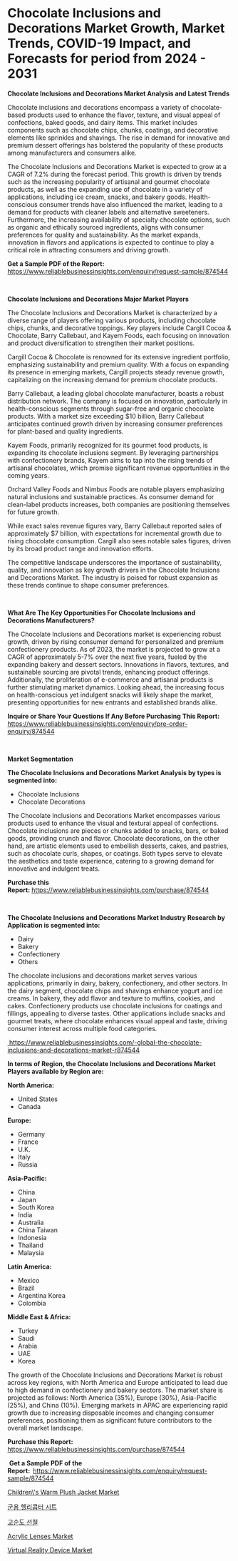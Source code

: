 <p><h1>Chocolate Inclusions and Decorations Market Growth, Market Trends, COVID-19 Impact, and Forecasts for period from 2024 - 2031</h1></p><p><strong>Chocolate Inclusions and Decorations Market Analysis and Latest Trends</strong></p>
<p><p>Chocolate inclusions and decorations encompass a variety of chocolate-based products used to enhance the flavor, texture, and visual appeal of confections, baked goods, and dairy items. This market includes components such as chocolate chips, chunks, coatings, and decorative elements like sprinkles and shavings. The rise in demand for innovative and premium dessert offerings has bolstered the popularity of these products among manufacturers and consumers alike.</p><p>The Chocolate Inclusions and Decorations Market is expected to grow at a CAGR of 7.2% during the forecast period. This growth is driven by trends such as the increasing popularity of artisanal and gourmet chocolate products, as well as the expanding use of chocolate in a variety of applications, including ice cream, snacks, and bakery goods. Health-conscious consumer trends have also influenced the market, leading to a demand for products with cleaner labels and alternative sweeteners. Furthermore, the increasing availability of specialty chocolate options, such as organic and ethically sourced ingredients, aligns with consumer preferences for quality and sustainability. As the market expands, innovation in flavors and applications is expected to continue to play a critical role in attracting consumers and driving growth.</p></p>
<p><strong>Get a Sample PDF of the Report:&nbsp;</strong> <a href="https://www.reliablebusinessinsights.com/enquiry/request-sample/874544">https://www.reliablebusinessinsights.com/enquiry/request-sample/874544</a></p>
<p>&nbsp;</p>
<p><strong>Chocolate Inclusions and Decorations Major Market Players</strong></p>
<p><p>The Chocolate Inclusions and Decorations Market is characterized by a diverse range of players offering various products, including chocolate chips, chunks, and decorative toppings. Key players include Cargill Cocoa & Chocolate, Barry Callebaut, and Kayem Foods, each focusing on innovation and product diversification to strengthen their market positions.</p><p>Cargill Cocoa & Chocolate is renowned for its extensive ingredient portfolio, emphasizing sustainability and premium quality. With a focus on expanding its presence in emerging markets, Cargill projects steady revenue growth, capitalizing on the increasing demand for premium chocolate products.</p><p>Barry Callebaut, a leading global chocolate manufacturer, boasts a robust distribution network. The company is focused on innovation, particularly in health-conscious segments through sugar-free and organic chocolate products. With a market size exceeding $10 billion, Barry Callebaut anticipates continued growth driven by increasing consumer preferences for plant-based and quality ingredients.</p><p>Kayem Foods, primarily recognized for its gourmet food products, is expanding its chocolate inclusions segment. By leveraging partnerships with confectionery brands, Kayem aims to tap into the rising trends of artisanal chocolates, which promise significant revenue opportunities in the coming years.</p><p>Orchard Valley Foods and Nimbus Foods are notable players emphasizing natural inclusions and sustainable practices. As consumer demand for clean-label products increases, both companies are positioning themselves for future growth.</p><p>While exact sales revenue figures vary, Barry Callebaut reported sales of approximately $7 billion, with expectations for incremental growth due to rising chocolate consumption. Cargill also sees notable sales figures, driven by its broad product range and innovation efforts.</p><p>The competitive landscape underscores the importance of sustainability, quality, and innovation as key growth drivers in the Chocolate Inclusions and Decorations Market. The industry is poised for robust expansion as these trends continue to shape consumer preferences.</p></p>
<p>&nbsp;</p>
<p><strong>What Are The Key Opportunities For Chocolate Inclusions and Decorations Manufacturers?</strong></p>
<p><p>The Chocolate Inclusions and Decorations market is experiencing robust growth, driven by rising consumer demand for personalized and premium confectionery products. As of 2023, the market is projected to grow at a CAGR of approximately 5-7% over the next five years, fueled by the expanding bakery and dessert sectors. Innovations in flavors, textures, and sustainable sourcing are pivotal trends, enhancing product offerings. Additionally, the proliferation of e-commerce and artisanal products is further stimulating market dynamics. Looking ahead, the increasing focus on health-conscious yet indulgent snacks will likely shape the market, presenting opportunities for new entrants and established brands alike.</p></p>
<p><strong>Inquire or Share Your Questions If Any Before Purchasing This Report:</strong> <a href="https://www.reliablebusinessinsights.com/enquiry/pre-order-enquiry/874544">https://www.reliablebusinessinsights.com/enquiry/pre-order-enquiry/874544</a></p>
<p>&nbsp;</p>
<p><strong>Market Segmentation</strong></p>
<p><strong>The Chocolate Inclusions and Decorations Market Analysis by types is segmented into:</strong></p>
<p><ul><li>Chocolate Inclusions</li><li>Chocolate Decorations</li></ul></p>
<p><p>The Chocolate Inclusions and Decorations Market encompasses various products used to enhance the visual and textural appeal of confections. Chocolate inclusions are pieces or chunks added to snacks, bars, or baked goods, providing crunch and flavor. Chocolate decorations, on the other hand, are artistic elements used to embellish desserts, cakes, and pastries, such as chocolate curls, shapes, or coatings. Both types serve to elevate the aesthetics and taste experience, catering to a growing demand for innovative and indulgent treats.</p></p>
<p><strong>Purchase this Report:&nbsp;</strong><a href="https://www.reliablebusinessinsights.com/purchase/874544">https://www.reliablebusinessinsights.com/purchase/874544</a></p>
<p>&nbsp;</p>
<p><strong>The Chocolate Inclusions and Decorations Market Industry Research by Application is segmented into:</strong></p>
<p><ul><li>Dairy</li><li>Bakery</li><li>Confectionery</li><li>Others</li></ul></p>
<p><p>The chocolate inclusions and decorations market serves various applications, primarily in dairy, bakery, confectionery, and other sectors. In the dairy segment, chocolate chips and shavings enhance yogurt and ice creams. In bakery, they add flavor and texture to muffins, cookies, and cakes. Confectionery products use chocolate inclusions for coatings and fillings, appealing to diverse tastes. Other applications include snacks and gourmet treats, where chocolate enhances visual appeal and taste, driving consumer interest across multiple food categories.</p></p>
<p><a href="https://www.reliablebusinessinsights.com/-global-the-chocolate-inclusions-and-decorations-market-r874544">&nbsp;https://www.reliablebusinessinsights.com/-global-the-chocolate-inclusions-and-decorations-market-r874544</a></p>
<p><strong>In terms of Region, the Chocolate Inclusions and Decorations Market Players available by Region are:</strong></p>
<p>
    <p> <strong> North America: </strong>
        <ul>
            <li>United States</li>
            <li>Canada</li>
        </ul>
        </p> 
    <p> <strong> Europe: </strong>
        <ul>
            <li>Germany</li>
            <li>France</li>
            <li>U.K.</li>
            <li>Italy</li>
            <li>Russia</li>
        </ul>
        </p> 
    <p> <strong> Asia-Pacific: </strong>
        <ul>
            <li>China</li>
            <li>Japan</li>
            <li>South Korea</li>
            <li>India</li>
            <li>Australia</li>
            <li>China Taiwan</li>
            <li>Indonesia</li>
            <li>Thailand</li>
            <li>Malaysia</li>
        </ul>
        </p> 
    <p> <strong> Latin America: </strong>
        <ul>
            <li>Mexico</li>
            <li>Brazil</li>
            <li>Argentina Korea</li>
            <li>Colombia</li>
        </ul>
        </p> 
    <p> <strong> Middle East & Africa: </strong>
        <ul>
            <li>Turkey</li>
            <li>Saudi</li>
            <li>Arabia</li>
            <li>UAE</li>
            <li>Korea</li>
        </ul>
    </p>
    </p>
<p><p>The growth of the Chocolate Inclusions and Decorations Market is robust across key regions, with North America and Europe anticipated to lead due to high demand in confectionery and bakery sectors. The market share is projected as follows: North America (35%), Europe (30%), Asia-Pacific (25%), and China (10%). Emerging markets in APAC are experiencing rapid growth due to increasing disposable incomes and changing consumer preferences, positioning them as significant future contributors to the overall market landscape.</p></p>
<p><strong>Purchase this Report: </strong><a href="https://www.reliablebusinessinsights.com/purchase/874544">https://www.reliablebusinessinsights.com/purchase/874544</a></p>
<p>&nbsp;<strong>Get a Sample PDF of the Report:&nbsp;&nbsp;</strong><a href="https://www.reliablebusinessinsights.com/enquiry/request-sample/874544">https://www.reliablebusinessinsights.com/enquiry/request-sample/874544</a></p>
<p><strong></strong></p>
<p><p><a href="https://github.com/MarilynDouglas476/Market-Research-Report-List-1/blob/main/childrens-warm-plush-jacket-market.md">Children\'s Warm Plush Jacket Market</a></p><p><a href="https://medium.com/@gabrielblanda5656/military-helicopter-seats-market-%EC%9D%98-%EA%B8%80%EB%A1%9C%EB%B2%8C-%EC%8B%9C%EC%9E%A5-%EA%B0%9C%EC%9A%94%EB%8A%94-%EC%A0%84-%EC%84%B8%EA%B3%84-%EB%B0%8F-%EC%A3%BC%EC%9A%94-%EC%8B%9C%EC%9E%A5%EC%9D%98-%EC%82%B0%EC%97%85%EC%97%90-%EC%98%81%ED%96%A5%EC%9D%84-%EB%AF%B8%EC%B9%98%EB%8A%94-%EC%A3%BC%EC%9A%94-%ED%8A%B8%EB%A0%8C%EB%93%9C%EC%97%90-%EB%8C%80%ED%95%9C-%EB%8F%85%ED%8A%B9%ED%95%9C-%EA%B4%80%EC%A0%90%EC%9D%84-%EC%A0%9C%EA%B3%B5%ED%95%A9%EB%8B%88%EB%8B%A4-ccfba8d40d8a">군용 헬리콥터 시트</a></p><p><a href="https://medium.com/@alex_holland_/high-purity-pig-iron-market-%EC%9D%98-%EA%B8%80%EB%A1%9C%EB%B2%8C-%EC%8B%9C%EC%9E%A5-%EA%B0%9C%EC%9A%94%EB%8A%94-%EC%A0%84-%EC%84%B8%EA%B3%84-%EB%B0%8F-%EC%A3%BC%EC%9A%94-%EC%8B%9C%EC%9E%A5%EC%9D%98-%EC%82%B0%EC%97%85%EC%97%90-%EC%98%81%ED%96%A5%EC%9D%84-%EB%AF%B8%EC%B9%98%EB%8A%94-%EC%A3%BC%EC%9A%94-%ED%8A%B8%EB%A0%8C%EB%93%9C%EC%97%90-%EB%8C%80%ED%95%9C-%EB%8F%85%ED%8A%B9%ED%95%9C-%EA%B4%80%EC%A0%90%EC%9D%84-%EC%A0%9C%EA%B3%B5%ED%95%A9%EB%8B%88%EB%8B%A4-f8ebb3221637">고순도 선철</a></p><p><a href="https://issuu.com/reportprime-2/docs/acrylic-lenses-market-size-2030.ppt_5f8911981d88c2">Acrylic Lenses Market</a></p><p><a href="https://www.linkedin.com/pulse/virtual-reality-device-market-size-share-analysis-growth-xqc6c?trackingId=b3ifyGnDT6K3QvH3Axcc6Q%3D%3D">Virtual Reality Device Market</a></p></p>